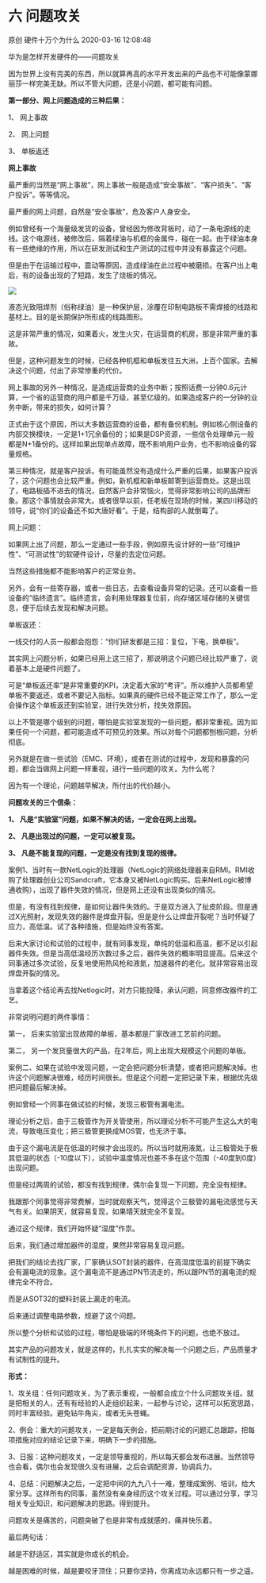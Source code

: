 六 问题攻关
==================

原创 硬件十万个为什么 2020-03-16 12:08:48

华为是怎样开发硬件的——问题攻关

因为世界上没有完美的东西，所以就算再高的水平开发出来的产品也不可能像蒙娜丽莎一样完美无缺。所以不管大问题，还是小问题，都可能有问题。

**第一部分、网上问题造成的三种后果：**

1、 网上事故

2、 网上问题

3、 单板返还

  

**网上事故**

最严重的当然是“网上事故”，网上事故一般是造成“安全事故”、“客户损失”、“客户投诉”。等等情况。

  

最严重的网上问题，自然是“安全事故”，危及客户人身安全。

例如曾经有一个海量级发货的设备，曾经因为修改背板时，动了一条电源线的走线。这个电源线，被修改后，隔着绿油与机框的金属件，碰在一起。由于绿油本身有一些绝缘的作用，所以在研发测试和生产测试的过程中并没有暴露这个问题。

但是由于在运输过程中，震动等原因，造成绿油在此过程中被磨损。在客户出上电后，有的设备出现的了短路，发生了烧板的情况。

![](http://p1.pstatp.com/large/pgc-image/c62920a114864d059f3bf3a0e54129bb)

液态光致阻焊剂（俗称绿油）是一种保护层，涂覆在印制电路板不需焊接的线路和基材上。目的是长期保护所形成的线路图形。

  

这是非常严重的情况，如果着火，发生火灾，在运营商的机房，那是非常严重的事故。

但是，这种问题发生的时候，已经各种机框和单板发往五大洲，上百个国家。去解决这个问题，付出了非常惨重的代价。

  

网上事故的另外一种情况，是造成运营商的业务中断；按照话费一分钟0.6元计算，一个省的运营商的用户都是千万级，甚至亿级的。如果造成客户的一分钟的业务中断，带来的损失，如何计算？

正式由于这个原因，所以大多数运营商的设备，都有备份机制。例如核心侧设备的内部交换模块，一定是1+1冗余备份的；如果是DSP资源，一些信令处理单元一般都是N+1备份的。这样如果出现单点故障，既不影响用户业务，也不影响设备的容量规格。

  

第三种情况，就是客户投诉。有可能虽然没有造成什么严重的后果，如果客户投诉了，这个问题也会比较严重。例如，新机框和新单板邮寄到运营商处。这是出现了，电路板插不进去的情况，自然客户会非常恼火，觉得非常影响公司的品牌形象。那这个事情就会非常大。或者很早以前，任老板在现场的时候，某四川移动的领导，说“你们的设备还不如大唐好看”。于是，结构部的人就倒霉了。

  

网上问题：

如果网上出了问题，那么一定通过一些手段，例如原先设计好的一些“可维护性”、“可测试性”的软硬件设计，尽量的去定位问题。

当然这些措施都不能影响客户的正常业务。

另外，会有一些寄存器，或者一些日志，去查看设备异常的记录。还可以查看一些设备的“临终遗言”。临终遗言，会利用处理器复位前，向存储区域存储的关键信息，便于后续去发现和解决问题。

  

单板返还：

一线交付的人员一般都会抱怨：“你们研发都是三招：复位，下电，换单板”。

其实网上问题分析，如果已经用上这三招了，那说明这个问题已经比较严重了，说着基本上是硬件问题了。

可是“单板返还率”是非常重要的KPI，决定着大家的“考评”。所以维护人员都希望单板不要返还，或者不要记入指标。如果真的硬件已经不能正常工作了，那么一定会操作这个单板返还到实验室，进行失效分析，找失效原因。

以上不管是哪个级别的问题，哪怕是实验室发现的一些问题，都非常重视。因为如果任何一个问题，都可能造成不可预见的效果。所以对每个问题都刨根问题，分析彻底。

  

另外就是在做一些试验（EMC、环境），或者在测试的过程中，发现和暴露的问题，都会当做网上问题一样重视，进行一些问题的攻关。为什么呢？

因为有一个理论，问题越早解决，所付出的代价越小。

  

**问题攻关的三个信条：**

**1、 凡是“实验室”问题，如果不解决的话，一定会在网上出现。**

**2、 凡是出现过的问题，一定可以被复现。**

**3、 凡是不能复现的问题，一定是没有找到复现的规律。**

  

案例1、当时有一款NetLogic的处理器（NetLogic的网络处理器来自RMI。RMI收购了处理器创业公司Sandcraft，它本身又被NetLogic购买。后来NetLogic被博通收购），出现了器件失效的情况，但是网上还没有出现类似的情况。

但是，有没有找到规律，是如何让器件失效的。于是双方进入了扯皮阶段。但是通过X光照射，发现失效的器件是焊盘开裂。但是是什么让焊盘开裂呢？当时怀疑了应力，高低温。试了各种措施，但是始终没有答案。

后来大家讨论和试验的过程中，就有同事发现，单纯的低温和高温，都不足以引起器件失效。但是当高低温经历次数过多之后，器件失效的概率明显提高。后来这个同事通过多次试验，反复地使用热风枪和液氮，加速器件的老化。就非常容易出现焊盘开裂的情况。

当拿着这个结论再去找Netlogic时，对方只能投降，承认问题，同意修改器件的工艺。

非常说明问题的两件事情：

第一， 后来实验室出现故障的单板，基本都是厂家改进工艺前的问题。

第二， 另一个发货量很大的产品，在2年后，网上出现大规模这个问题的单板。

  

案例二、如果在试验中发现问题，一定会把问题分析清楚，或者把问题解决掉。也许这个问题解决很难，经历时间很长。但是这个问题一定把记录下来，根据优先级把问题最后解决掉。

例如曾经一个同事在做试验的时候，发现三极管有漏电流。

理论分析之后，由于三极管作为开关管使用，所以理论分析不可能产生这么大的电流，导致电压变化；把三极管更换成MOS管，也无济于事。

由于这个漏电流是在低温的时候才会出现的。所以当时就用液氮，让三极管处于极其低温的状态（-10度以下），试验中温度情况也差不多在这个范围（-40度到0度）出现问题。

但是经过两周的试验，都没有找到规律，偶尔会复现一下问题，完全没有规律。

我跟那个同事觉得非常费解，当时就观察天气，觉得这个三极管的漏电流感觉与天气有关。如果阴天，就容易复现，如果晴天就完全不复现。

通过这个规律，我们开始怀疑“湿度”作祟。

后来，我们通过增加器件的湿度，果然非常容易复现问题。

把我们的结论去找厂家，厂家确认SOT封装的器件，在高湿度低温的前提下确实会有漏电流的现象。这个漏电流不是通过PN节流走的，所以跟PN节的漏电流的规律完全不符合。

而是从SOT32的塑料封装上漏走的电流。

后来通过调整电路参数，规避了这个问题。

所以整个分析和试验的过程，哪怕是极端的环境条件下的问题，也绝不放过。

其实产品的问题攻关，就是这样的，扎扎实实的解决每一个问题之后，产品质量才有试制性的提升。

  

**形式：**

1、攻关组：任何问题攻关，为了表示重视，一般都会成立个什么问题攻关组。就是把相关的人，还有有经验的人走组织起来，一起参与讨论，这样可以拓宽思路，同时丰富经验。避免钻牛角尖，或者无头苍蝇。

2、例会：重大的问题攻关，一定是每天例会，把前期讨论的问题汇总跟踪，把每项措施对应的结论记录下来，明确下一步的措施。

3、日报：这种问题攻关，一定是领导重视的，所以每天都会发布进展。当然领导也会看，偶尔也会发现很久没有进展，之后会调配资源，协调兵力。

4、总结：问题解决之后，一定把中间的九九八十一难，整理成案例、培训，给大家分享。这样所有的同事，虽然没有亲身经历这个攻关过程。可以通过分享，学习相关专业知识，和问题解决的思路。得到提升。

  

问题攻关是痛苦的，问题突破了也是非常有成就感的，痛并快乐着。

最后两句话：

越是不舒适区，其实就是你成长的机会。

越是困难的时候，越是要咬牙顶住；只要你坚持，你离成功永远都只有一步之遥。